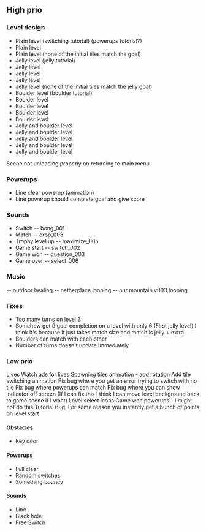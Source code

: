 ## High prio

### Level design

- Plain level (switching tutorial) (powerups tutorial?)
- Plain level
- Plain level (none of the initial tiles match the goal)
- Jelly level (jelly tutorial)
- Jelly level
- Jelly level
- Jelly level
- Jelly level (none of the initial tiles match the jelly goal)
- Boulder level (boulder tutorial)
- Boulder level
- Boulder level
- Boulder level
- Boulder level
- Jelly and boulder level
- Jelly and boulder level
- Jelly and boulder level
- Jelly and boulder level
- Jelly and boulder level

Scene not unloading properly on returning to main menu

### Powerups

- Line clear powerup (animation)
- Line powerup should complete goal and give score

### Sounds

- Switch -- bong_001
- Match -- drop_003
- Trophy level up -- maximize_005
- Game start -- switch_002
- Game won -- question_003
- Game over -- select_006

### Music

-- outdoor healing
-- netherplace looping
-- our mountain v003 looping

### Fixes

- Too many turns on level 3
- Somehow got 9 goal completion on a level with only 6 (First jelly level) I think it's because it just takes match size and match is jelly + extra
- Boulders can match with each other
- Number of turns doesn't update immediately

### Low prio

Lives
Watch ads for lives
Spawning tiles animation - add rotation
Add tile switching animation
Fix bug where you get an error trying to switch with no tile
Fix bug where powerups can match
Fix bug where you can show indicator off screen (If I can fix this I think I can move level background back to game scene if I want)
Level select icons
Game won powerups - I might not do this
Tutorial
Bug: For some reason you instantly get a bunch of points on level start

#### Obstacles

- Key door

#### Powerups

- Full clear
- Random switches
- Something bouncy

#### Sounds

- Line
- Black hole
- Free Switch
